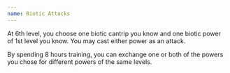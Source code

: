 ```yaml
---
name: Biotic Attacks
---
```

At 6th level, you choose one biotic cantrip you know and one biotic power of 1st level you know.
You may cast either power as an attack.

By spending 8 hours training, you can exchange one or both of the powers you chose for different powers of the same levels.
